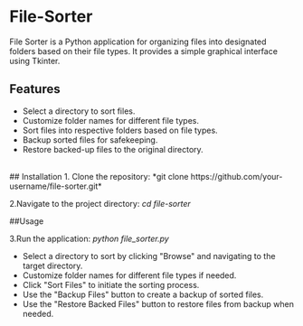 # File-Sorter

File Sorter is a Python application for organizing files into designated folders based on their file types. It provides a simple graphical interface using Tkinter.
<br>
## Features
- Select a directory to sort files.
- Customize folder names for different file types.
- Sort files into respective folders based on file types.
- Backup sorted files for safekeeping.
- Restore backed-up files to the original directory.
<br>
## Installation
1. Clone the repository:
   *git clone https://github.com/your-username/file-sorter.git*

2.Navigate to the project directory:
  *cd file-sorter*

##Usage

3.Run the application:
  *python file_sorter.py*
  
  - Select a directory to sort by clicking "Browse" and navigating to the target directory.
  - Customize folder names for different file types if needed.
  - Click "Sort Files" to initiate the sorting process.
  - Use the "Backup Files" button to create a backup of sorted files.
  - Use the "Restore Backed Files" button to restore files from backup when needed.
